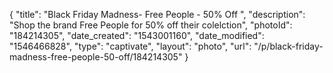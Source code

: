 {
    "title": "Black Friday Madness- Free People - 50% Off ",
    "description": "Shop the brand Free People for 50% off their colelction",
    "photoId": "184214305",
    "date_created": "1543001160",
    "date_modified": "1546466828",
    "type": "captivate",
    "layout": "photo",
    "url": "\/p\/black-friday-madness-free-people-50-off\/184214305"
}